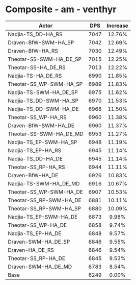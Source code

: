 # Composite - am - venthyr
| Actor | DPS | Increase |
|---|:---:|:---:|
|Nadjia-TS_DD-HA_RS|7047|12.76%|
|Draven-BfW-SWM-HA_SP|7042|12.69%|
|Draven-BfW-HA_RS|7030|12.49%|
|Theotar-SS-SWM-HA_DE_SP|7015|12.25%|
|Theotar-SS-HA_DE_RS|7013|12.22%|
|Nadjia-TS-HA_DE_RS|6990|11.85%|
|Theotar-SS_WP-SWM-HA_SP|6989|11.83%|
|Nadjia-TS-SWM-HA_DE_SP|6975|11.62%|
|Nadjia-TS_DD-SWM-HA_SP|6970|11.53%|
|Nadjia-TS_DD-SWM-HA_DE|6968|11.50%|
|Theotar-SS_WP-HA_RS|6960|11.38%|
|Draven-BfW-SWM-HA_DE|6960|11.37%|
|Theotar-SS-SWM-HA_DE_MD|6953|11.27%|
|Nadjia-TS_EP-SWM-HA_SP|6948|11.19%|
|Nadjia-TS_EP-HA_RS|6945|11.14%|
|Nadjia-TS_DD-HA_DE|6945|11.14%|
|Theotar-SS_RP-HA_RS|6944|11.11%|
|Draven-BfW-HA_DE|6926|10.83%|
|Nadjia-TS-SWM-HA_DE_MD|6916|10.67%|
|Theotar-SS_WP-SWM-HA_DE|6907|10.53%|
|Theotar-SS_RP-SWM-HA_DE|6881|10.11%|
|Theotar-SS_RP-SWM-HA_SP|6880|10.09%|
|Nadjia-TS_EP-SWM-HA_DE|6873|9.98%|
|Theotar-SS_WP-HA_DE|6858|9.74%|
|Nadjia-TS_EP-HA_DE|6848|9.57%|
|Draven-SWM-HA_DE_SP|6846|9.55%|
|Draven-HA_DE_RS|6846|9.54%|
|Theotar-SS_RP-HA_DE|6845|9.53%|
|Draven-SWM-HA_DE_MD|6783|8.54%|
|Base|6249|0.00%|
